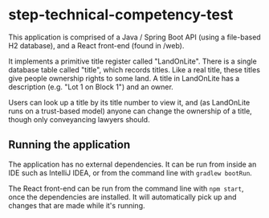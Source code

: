 # step-technical-competency-test

This application is comprised of a Java / Spring Boot API (using a file-based H2 database), and a React front-end (found in /web).

It implements a primitive title register called "LandOnLite". There is a single database table called "title", which records titles. Like 
a real title, these titles give people ownership rights to some land. A title in LandOnLite has a description (e.g. "Lot 1 on Block 1") 
and an owner.

Users can look up a title by its title number to view it, and (as LandOnLite runs on a trust-based model) anyone can change the ownership 
of a title, though only conveyancing lawyers should.

## Running the application

The application has no external dependencies. It can be run from inside an IDE such as IntelliJ IDEA, or from the command line with 
`gradlew bootRun`.

The React front-end can be run from the command line with `npm start`, once the dependencies are installed. It will automatically 
pick up and changes that are made while it's running.
